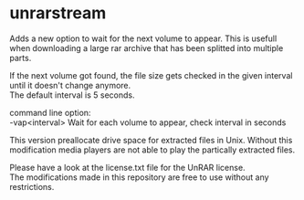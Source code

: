 unrarstream
=====

Adds a new option to wait for the next volume to appear. This is usefull when downloading a large rar archive that has been splitted into multiple parts.

If the next volume got found, the file size gets checked in the given interval until it doesn't change anymore.  
The default interval is 5 seconds.

command line option:  
-vap\<interval\> Wait for each volume to appear, check interval in seconds

This version preallocate drive space for extracted files in Unix. Without this modification media players are not able to play the partically extracted files.

Please have a look at the license.txt file for the UnRAR license.  
The modifications made in this repository are free to use without any restrictions.
